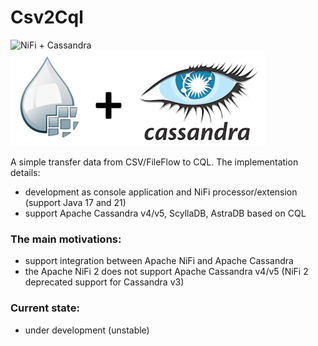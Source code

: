 # Csv2Cql


![NiFi + Cassandra](https://github.com/george0st/Csv2Cql/blob/main/assets/sl_website-under-construction.jpeg?raw=true)
![NiFi + Cassandra](https://github.com/george0st/Csv2Cql/blob/main/assets/nifi_cassandra.png?raw=true)

A simple transfer data from CSV/FileFlow to CQL. The implementation details:
 - development as console application and NiFi processor/extension (support Java 17 and 21)
 - support Apache Cassandra v4/v5, ScyllaDB, AstraDB based on CQL

### The main motivations:
 - support integration between Apache NiFi and Apache Cassandra
 - the Apache NiFi 2 does not support Apache Cassandra v4/v5 (NiFi 2 deprecated 
   support for Cassandra v3)

### Current state:
 - under development (unstable)
